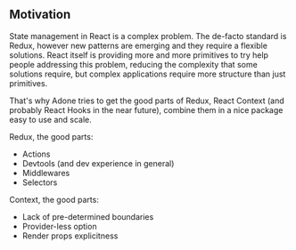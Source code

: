 ## Motivation

State management in React is a complex problem. The de-facto standard is Redux, however new patterns are emerging and they require a flexible solutions. React itself is providing more and more primitives to try help people addressing this problem, reducing the complexity that some solutions require, but complex applications require more structure than just primitives.

That's why Adone tries to get the good parts of Redux, React Context (and probably React Hooks in the near future), combine them in a nice package easy to use and scale.

Redux, the good parts:

- Actions
- Devtools (and dev experience in general)
- Middlewares
- Selectors

Context, the good parts:

- Lack of pre-determined boundaries
- Provider-less option
- Render props explicitness
